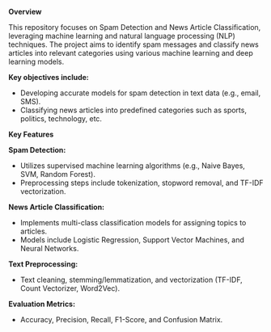 **Overview**

This repository focuses on Spam Detection and News Article Classification, leveraging machine learning and natural language processing (NLP) techniques. The project aims to identify spam messages and classify news articles into relevant categories using various machine learning and deep learning models.

**Key objectives include:**

- Developing accurate models for spam detection in text data (e.g., email, SMS).
- Classifying news articles into predefined categories such as sports, politics, technology, etc.

**Key Features**

**Spam Detection:**

- Utilizes supervised machine learning algorithms (e.g., Naive Bayes, SVM, Random Forest).
- Preprocessing steps include tokenization, stopword removal, and TF-IDF vectorization.

**News Article Classification:**

- Implements multi-class classification models for assigning topics to articles.
- Models include Logistic Regression, Support Vector Machines, and Neural Networks.

**Text Preprocessing:**

- Text cleaning, stemming/lemmatization, and vectorization (TF-IDF, Count Vectorizer, Word2Vec).

**Evaluation Metrics:**

- Accuracy, Precision, Recall, F1-Score, and Confusion Matrix.
